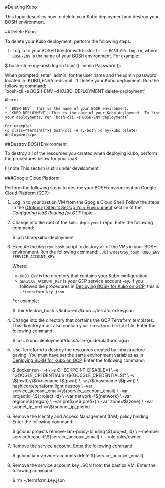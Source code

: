 #Deleting Kubo

This topic describes how to delete your Kubo deployment and destroy your BOSH environment.

##Delete Kubo

To delete your Kubo deployment, perform the following steps:

1. Log in to your BOSH Director with `bosh-cli -e BOSH-ENV log-in`, where `BOSH-ENV` is the name of your BOSH environment. For example:
<p class="terminal">$ bosh-cli -e my-bosh log-in
User (): admin
Password ():</p>
When prompted, enter `admin` for the user name and the admin password located in `KUBO_ENV/creds.yml`.
1. Delete your Kubo deployment. Run the following command:<br>
	`bosh-cli -e BOSH-ENV -d KUBO-DEPLOYMENT delete-deployment`

	Where:

	* `BOSH-ENV`: This is the name of your BOSH environment.
	* `KUBO-DEPLOYMENT`: This is the name of your Kubo deployment. To list your deployments, run `bosh-cli -e BOSH-ENV deployments`.

	For example:
	<p class="terminal">$ bosh-cli -e my-bosh -d my-kubo delete-deployment</p>

##Destroy BOSH Environment

To destroy all of the resources you created when deploying Kubo, perform the procedures below for your IaaS.

!!! note
	This section is still under development.

###Google Cloud Platform

Perform the following steps to destroy your BOSH environment on Google Cloud Platform (GCP):

1. Log in to your bastion VM from the Google Cloud Shell. Follow the steps in the [(Optional) Step 1: Set Up Your Environment](../installing/gcp/routing-gcp/#optional-step-1-set-up-your-environment) section of the <em>Configuring IaaS Routing for GCP</em> topic.
1. Change into the root of the `kubo-deployment` repo. Enter the following command:
	<p class="terminal">$ cd /share/kubo-deployment</p>
1. Execute the `destroy_bosh` script to destroy all of the VMs in your BOSH environment. Run the following command:
	`./bin/destroy_bosh KUBO_ENV SERVICE_ACCOUNT_KEY` 

	Where:

	* `KUBO_ENV` is the directory that contains your Kubo configuration. 
	* `SERVICE_ACCOUNT_KEY` is your GCP service account key. If you followed the procedures in [Deploying BOSH for Kubo on GCP](../installing/gcp/deploying-bosh-gcp/), this is `~/terraform.key.json`.

	For example:
	<p class="terminal">$ ./bin/destroy_bosh ~/kubo-env/kubo ~/terraform.key.json</p>

1. Change into the directory that contains the GCP Terraform templates. This directory must also contain your `terraform.tfstate` file. Enter the following command:
	<p class="terminal">$ cd ~/kubo-deployment/docs/user-guide/platforms/gcp</p>
1. Use Terraform to destroy the resources created by infrastructure paving. You must have set the same environment variables as in [Deploying BOSH for Kubo on GCP](../installing/gcp/deploying-bosh-gcp/). Enter the following command:
	<p class="terminal">$ docker run -i -t \
	    -e CHECKPOINT_DISABLE=1 \
	    -e "GOOGLE_CREDENTIALS=\${GOOGLE_CREDENTIALS}" \
	    -v \$(pwd):/\$(basename \$(pwd)) \
	    -w /\$(basename \$(pwd)) \
	    hashicorp/terraform:light destroy \
	    -var service_account_email=\${service_account_email} \
	    -var projectid=\${project_id} \
	    -var network=\${network} \
	    -var region=\${region} \
	    -var prefix=\${prefix} \
	    -var zone=\${zone} \
	    -var subnet_ip_prefix=\${subnet_ip_prefix}</p>

1. Remove the Identity and Access Management (IAM) policy binding. Enter the following command:
	<p class="terminal">$ gcloud projects remove-iam-policy-binding \${project_id} \
      --member serviceAccount:\${service_account_email} \
      --role roles/owner</p>

1. Remove the service account. Enter the following command:
   <p class="terminal">$ gcloud iam service-accounts delete ${service_account_email}</p>
   
1. Remove the service account key JSON from the bastion VM. Enter the following command:
	<p class="terminal">$ rm ~/terraform.key.json</p>
